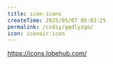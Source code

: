 ```yaml
---
title: icon-icons
createTime: 2025/05/07 05:03:25
permalink: /csdiy/gqdlyzgo/
icon: iconoir:icon
---
```

https://icons.lobehub.com/